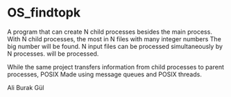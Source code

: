# OS_findtopk

A program that can create N child processes besides the main process.
With N child processes, the most in N files with many integer numbers
The big number will be found. N input files can be processed simultaneously by N processes.
will be processed.

While the same project transfers information from child processes to parent processes, POSIX
Made using message queues and POSIX threads.

Ali Burak Gül
